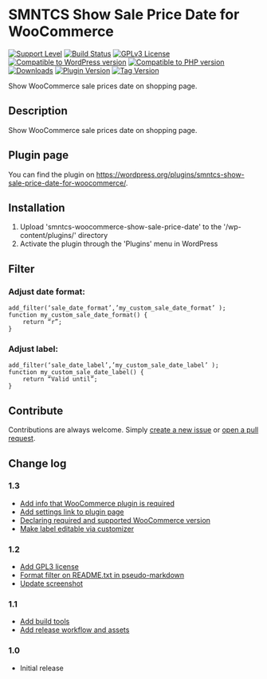 # SMNTCS Show Sale Price Date for WooCommerce

[![Support Level](https://img.shields.io/badge/support-active-green.svg)](#support-level)
[![Build Status](https://api.travis-ci.com/nielslange/smntcs-show-sale-price-date-for-woocommerce.svg?branch=master)](https://api.travis-ci.com/nielslange/smntcs-show-sale-price-date-for-woocommerce)
[![GPLv3 License](https://img.shields.io/github/license/nielslange/smntcs-show-sale-price-date-for-woocommerce.svg)](https://www.gnu.org/licenses/gpl.html)
[![Compatible to WordPress version](https://plugintests.com/plugins/smntcs-show-sale-price-date-for-woocommerce/wp-badge.svg)](https://plugintests.com/plugins/smntcs-show-sale-price-date-for-woocommerce/latest)
[![Compatible to PHP version](https://plugintests.com/plugins/smntcs-show-sale-price-date-for-woocommerce/php-badge.svg)](https://plugintests.com/plugins/smntcs-show-sale-price-date-for-woocommerce/latest)
[![Downloads](https://img.shields.io/wordpress/plugin/dt/smntcs-show-sale-price-date-for-woocommerce.svg)](https://wordpress.org/plugins/smntcs-show-sale-price-date-for-woocommerce/)
[![Plugin Version](https://img.shields.io/wordpress/plugin/v/smntcs-show-sale-price-date-for-woocommerce.svg)](https://wordpress.org/plugins/smntcs-show-sale-price-date-for-woocommerce/)
[![Tag Version](https://img.shields.io/github/tag/nielslange/smntcs-show-sale-price-date-for-woocommerce.svg)](https://wordpress.org/plugins/smntcs-show-sale-price-date-for-woocommerce/)

Show WooCommerce sale prices date on shopping page.

## Description

Show WooCommerce sale prices date on shopping page.

## Plugin page

You can find the plugin on https://wordpress.org/plugins/smntcs-show-sale-price-date-for-woocommerce/.

## Installation

1. Upload 'smntcs-woocommerce-show-sale-price-date' to the '/wp-content/plugins/' directory
2. Activate the plugin through the 'Plugins' menu in WordPress

## Filter

### Adjust date format:

```
add_filter(‘sale_date_format’,’my_custom_sale_date_format’ );
function my_custom_sale_date_format() {
	return “r”;
}
```

### Adjust label:

```
add_filter(‘sale_date_label’,’my_custom_sale_date_label’ );
function my_custom_sale_date_label() {
	return “Valid until”;
}
```

## Contribute

Contributions are always welcome. Simply [create a new issue](https://github.com/nielslange/smntcs-show-sale-price-date-for-woocommerce/issues/new) or [open a pull request](https://github.com/nielslange/smntcs-show-sale-price-date-for-woocommerce/compare).

## Change log

### 1.3
* [Add info that WooCommerce plugin is required](https://github.com/nielslange/smntcs-show-sale-price-date-for-woocommerce/issues/19)
* [Add settings link to plugin page](https://github.com/nielslange/smntcs-show-sale-price-date-for-woocommerce/issues/18)
* [Declaring required and supported WooCommerce version](https://github.com/nielslange/smntcs-show-sale-price-date-for-woocommerce/issues/15)
* [Make label editable via customizer](https://github.com/nielslange/smntcs-show-sale-price-date-for-woocommerce/issues/17)

### 1.2
* [Add GPL3 license](https://github.com/nielslange/smntcs-show-sale-price-date-for-woocommerce/issues/11)
* [Format filter on README.txt in pseudo-markdown](https://github.com/nielslange/smntcs-show-sale-price-date-for-woocommerce/issues/9)
* [Update screenshot](https://github.com/nielslange/smntcs-show-sale-price-date-for-woocommerce/issues/10)

### 1.1
* [Add build tools](https://github.com/nielslange/smntcs-show-sale-price-date-for-woocommerce/issues/1)
* [Add release workflow and assets](https://github.com/nielslange/smntcs-show-sale-price-date-for-woocommerce/issues/2)

### 1.0
* Initial release
